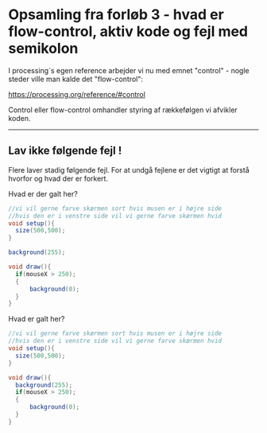 # Opsamling fra forløb 3 - hvad er flow-control, aktiv kode og fejl med semikolon

I processing´s egen reference arbejder vi nu med emnet "control" - nogle steder ville man kalde det "flow-control":

https://processing.org/reference/#control

Control eller flow-control omhandler styring af rækkefølgen vi afvikler koden.

---

## Lav ikke følgende fejl !

Flere laver stadig følgende fejl. For at undgå fejlene er det vigtigt at forstå hvorfor og hvad der er forkert.

Hvad er der galt her?
```java
//vi vil gerne farve skærmen sort hvis musen er i højre side
//hvis den er i venstre side vil vi gerne farve skærmen hvid
void setup(){
  size(500,500);
}

background(255);

void draw(){
  if(mouseX > 250);
  {
      background(0);
  }
}
```

Hvad er galt her?
```java
//vi vil gerne farve skærmen sort hvis musen er i højre side
//hvis den er i venstre side vil vi gerne farve skærmen hvid
void setup(){
  size(500,500);
}

void draw(){
  background(255);
  if(mouseX > 250);
  {
      background(0);
  }
}
```
